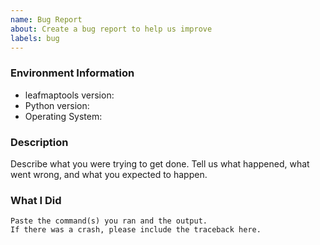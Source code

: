 ```yaml
---
name: Bug Report
about: Create a bug report to help us improve
labels: bug
---
```


<!-- Please search existing issues to avoid creating duplicates. -->

### Environment Information

-   leafmaptools version:
-   Python version:
-   Operating System:

### Description

Describe what you were trying to get done.
Tell us what happened, what went wrong, and what you expected to happen.

### What I Did

```
Paste the command(s) you ran and the output.
If there was a crash, please include the traceback here.
```
